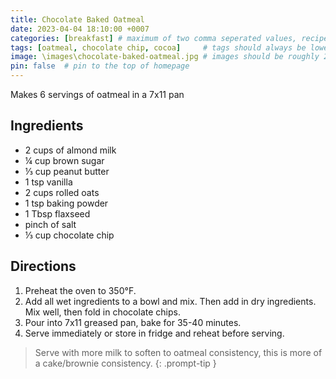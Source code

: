```yaml
---
title: Chocolate Baked Oatmeal
date: 2023-04-04 18:10:00 +0007 
categories: [breakfast] # maximum of two comma seperated values, recipes are organized in folders based on the category
tags: [oatmeal, chocolate chip, cocoa]     # tags should always be lowercase
image: \images\chocolate-baked-oatmeal.jpg # images should be roughly 2:1 ratio
pin: false  # pin to the top of homepage
---
```


Makes 6 servings of oatmeal in a 7x11 pan

## Ingredients

* 2 cups of almond milk
* &frac14; cup brown sugar
* &frac13; cup peanut butter
* 1 tsp vanilla
* 2 cups rolled oats
* 1 tsp baking powder
* 1 Tbsp flaxseed
* pinch of salt
* &frac13; cup chocolate chip


## Directions

1. Preheat the oven to 350&deg;F.
2. Add all wet ingredients to a bowl and mix. Then add in dry ingredients. Mix well, then fold in chocolate chips.
3. Pour into 7x11 greased pan, bake for 35-40 minutes.
4. Serve immediately or store in fridge and reheat before serving.

> Serve with more milk to soften to oatmeal consistency, this is more of a cake/brownie consistency.
{: .prompt-tip }

